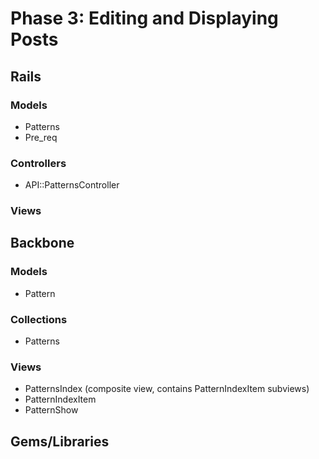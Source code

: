 # Phase 3: Editing and Displaying Posts

## Rails
### Models
* Patterns
* Pre_req

### Controllers
* API::PatternsController

### Views

## Backbone
### Models
* Pattern

### Collections
* Patterns

### Views
* PatternsIndex (composite view, contains PatternIndexItem subviews)
* PatternIndexItem
* PatternShow

## Gems/Libraries